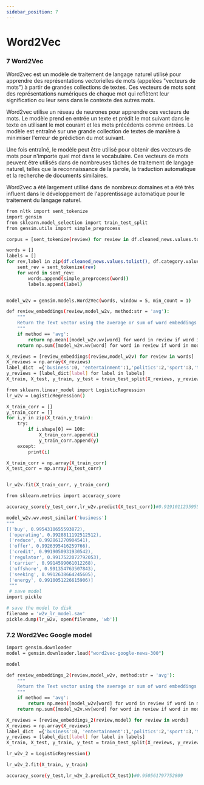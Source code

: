 ```yaml
---
sidebar_position: 7
---
```


# Word2Vec

### 7 Word2Vec

Word2vec est un modèle de traitement de langage naturel utilisé pour apprendre des représentations vectorielles de mots (appelées "vecteurs de mots") à partir de grandes collections de textes. Ces vecteurs de mots sont des représentations numériques de chaque mot qui reflètent leur signification ou leur sens dans le contexte des autres mots.

Word2vec utilise un réseau de neurones pour apprendre ces vecteurs de mots. Le modèle prend en entrée un texte et prédit le mot suivant dans le texte en utilisant le mot courant et les mots précédents comme entrées. Le modèle est entraîné sur une grande collection de textes de manière à minimiser l'erreur de prédiction du mot suivant.

Une fois entraîné, le modèle peut être utilisé pour obtenir des vecteurs de mots pour n'importe quel mot dans le vocabulaire. Ces vecteurs de mots peuvent être utilisés dans de nombreuses tâches de traitement de langage naturel, telles que la reconnaissance de la parole, la traduction automatique et la recherche de documents similaires.

Word2vec a été largement utilisé dans de nombreux domaines et a été très influent dans le développement de l'apprentissage automatique pour le traitement du langage naturel.

```bash
from nltk import sent_tokenize
import gensim
from sklearn.model_selection import train_test_split
from gensim.utils import simple_preprocess

corpus = [sent_tokenize(review) for review in df.cleaned_news.values.tolist()]

words = []
labels = []
for rev,label in zip(df.cleaned_news.values.tolist(), df.category.values.tolist()):
    sent_rev = sent_tokenize(rev)
    for word in sent_rev:
        words.append(simple_preprocess(word))
        labels.append(label)


model_w2v = gensim.models.Word2Vec(words, window = 5, min_count = 1)

def review_embeddings(review,model_w2v, method:str = 'avg'):
    """
    Return the Text vector using the average or sum of word embeddings given by Word2Vec
    """
    if method == 'avg':
        return np.mean([model_w2v.wv[word] for word in review if word in model_w2v.wv.index_to_key], axis = 0)
    return np.sum([model_w2v.wv[word] for word in review if word in model_w2v.wv.index_to_key], axis = 0)

X_reviews = [review_embeddings(review,model_w2v) for review in words]
X_reviews = np.array(X_reviews)
label_dict  ={'business':0, 'entertainment':1,'politics':2,'sport':3,'tech':4}
y_reviews = [label_dict[label] for label in labels]
X_train, X_test, y_train, y_test = train_test_split(X_reviews, y_reviews, test_size =0.2)

from sklearn.linear_model import LogisticRegression
lr_w2v = LogisticRegression()

X_train_corr = []
y_train_corr = []
for i,y in zip(X_train,y_train):
    try:
        if i.shape[0] == 100:
            X_train_corr.append(i)
            y_train_corr.append(y)
    except:
        print(i)

X_train_corr = np.array(X_train_corr)
X_test_corr = np.array(X_test_corr)


lr_w2v.fit(X_train_corr, y_train_corr)

from sklearn.metrics import accuracy_score

accuracy_score(y_test_corr,lr_w2v.predict(X_test_corr))#0.9191011235955057

model_w2v.wv.most_similar('business')
"""
[('buy', 0.9954310655593872),
 ('operating', 0.9928811192512512),
 ('reduce', 0.992861270904541),
 ('offer', 0.9926395416259766),
 ('credit', 0.9919050931930542),
 ('regulator', 0.9917522072792053),
 ('carrier', 0.9914599061012268),
 ('offshore', 0.991354763507843),
 ('seeking', 0.9912638664245605),
 ('energy', 0.9910051226615906)]
 """
 # save model
import pickle

# save the model to disk
filename = 'w2v_lr_model.sav'
pickle.dump(lr_w2v, open(filename, 'wb'))

```

### 7.2 Word2Vec Google model

```bash
import gensim.downloader
model = gensim.downloader.load("word2vec-google-news-300")

model

def review_embeddings_2(review,model_w2v, method:str = 'avg'):
    """
    Return the Text vector using the average or sum of word embeddings given by Word2Vec
    """
    if method == 'avg':
        return np.mean([model_w2v[word] for word in review if word in model_w2v], axis = 0)
    return np.sum([model_w2v.wv[word] for word in review if word in model_w2v], axis = 0)

X_reviews = [review_embeddings_2(review,model) for review in words]
X_reviews = np.array(X_reviews)
label_dict  ={'business':0, 'entertainment':1,'politics':2,'sport':3,'tech':4}
y_reviews = [label_dict[label] for label in labels]
X_train, X_test, y_train, y_test = train_test_split(X_reviews, y_reviews, test_size =0.2)

lr_w2v_2 = LogisticRegression()

lr_w2v_2.fit(X_train, y_train)

accuracy_score(y_test,lr_w2v_2.predict(X_test))#0.950561797752809
```
